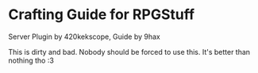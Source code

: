 # Crafting Guide for RPGStuff
Server Plugin by 420kekscope, Guide by 9hax

This is dirty and bad. Nobody should be forced to use this. It's better than nothing tho :3

